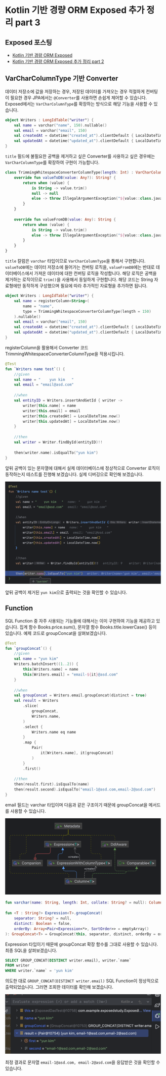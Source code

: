 # Kotlin 기반 경량 ORM Exposed 추가 정리 part 3

## Exposed 포스팅

* [Kotlin 기반 경량 ORM Exposed](https://cheese10yun.github.io/exposed/)
* [Kotlin 기반 경량 ORM Exposed 추가 정리 part 2](https://cheese10yun.github.io/exposed-2/)

## VarCharColumnType 기반 Converter

데이터 저장소에 값을 저장하는 경우, 저장된 데이터를 가져오는 경우 적절하게 컨버팅이 필요한 경우 JPA에서는 `@Converter`를 사용하면 손쉽게 제어할 수 있습니다. Exposed에서는 `VarCharColumnType`를 확장하는 방식으로 해당 기능을 사용할 수 있습니다.

```kotlin
object Writers : LongIdTable("writer") {
    val name = varchar("name", 150).nullable()
    val email = varchar("email", 150)
    val createdAt = datetime("created_at").clientDefault { LocalDateTime.now() }
    val updatedAt = datetime("updated_at").clientDefault { LocalDateTime.now() }
}
```

`title` 필드에 불필요한 공백을 제거하고 싶은 Converter를 사용하고 싶은 경우에는 `VarCharColumnType`를 확장하여 구현이 가능합니다.

```kotlin
class TrimmingWhitespaceConverterColumnType(length: Int) : VarCharColumnType(colLength = length) {
    override fun valueToDB(value: Any?): String? {
        return when (value) {
            is String -> value.trim()
            null -> null
            else -> throw IllegalArgumentException("${value::class.java.typeName} 타입은 Exposed 기반 컨버터에서 지원하지 않습니다.")
        }
    }

    override fun valueFromDB(value: Any): String {
        return when (value) {
            is String -> value.trim()
            else -> throw IllegalArgumentException("${value::class.java.typeName} 타입은 Exposed 기반 컨버터에서 지원하지 않습니다.")
        }
    }
}
```

`title` 칼럼은 `varchar` 타입이므로 `VarCharColumnType`을 통해서 구현합니다. `valueToDB`에는 데이터 저장소에 들어가는 컨버팅 로직을, `valueFromDB`에는 반대로 데이터베이스에서 가져온 데이터에 대한 컨버팅 로직을 작성합니다. 해당 로직은 공백을 제거하는 로직이므로 `trim()`을 사용해서 동일하게 구현합니다. 해당 코드는 String 자료형에만 동작하게 구성했으며 필요에 따라 추가적인 자료형을 추가하면 됩니다.

```kotlin
object Writers : LongIdTable("writer") {
    val name = registerColumn<String>(
        name = "name",
        type = TrimmingWhitespaceConverterColumnType(length = 150)
    ).nullable()
    val email = varchar("email", 150)
    val createdAt = datetime("created_at").clientDefault { LocalDateTime.now() }
    val updatedAt = datetime("updated_at").clientDefault { LocalDateTime.now() }
}
```

registerColumn을 활용해서 Converter 코드 TrimmingWhitespaceConverterColumnType을 적용시킵니다.

```kotlin
@Test
fun `Writers name test`() {
    //given
    val name = "    yun kim   "
    val email = "email@asd.com"

    //when
    val entityID = Writers.insertAndGetId { writer ->
        writer[this.name] = name
        writer[this.email] = email
        writer[this.createdAt] = LocalDateTime.now()
        writer[this.updatedAt] = LocalDateTime.now()
    }
    
    //then
    val writer = Writer.findById(entityID)!!

    then(writer.name).isEqualTo("yun kim")
}
```
앞뒤 공백이 있는 문자열에 대해서 실제 데이터베이스에 정상적으로 Converter 로직이 동작하는지 테스트를 진행해 보겠습니다. 실제 디버깅으로 확인해 보겠습니다.

![](https://raw.githubusercontent.com/cheese10yun/blog-sample/master/exposed-study/docs/images/exposed-1.png)

앞뒤 공백이 제거된 `yun kim`으로 출력되는 것을 확인할 수 있습니다.

## Function

SQL Function 중 자주 사용되는 기능들에 대해서는 이미 구현하여 기능을 제공하고 있습니다. 집계 함수 Books.price.sum(), 문자열 함수 Books.title.lowerCase() 등이 있습니다. 예제 코드로 groupConcat을 살펴보겠습니다.

```kotlin
@Test
fun `groupConcat`() {
    //given
    val name = "yun kim"
    Writers.batchInsert((1..2)) {
        this[Writers.name] = name
        this[Writers.email] = "email-${it}@asd.com"
    }

    //when
    val groupConcat = Writers.email.groupConcat(distinct = true)
    val result = Writers
        .slice(
            groupConcat,
            Writers.name,
        )
        .select {
            Writers.name eq name
        }
        .map {
            Pair(
                it[Writers.name], it[groupConcat]
            )
        }
        .first()

    //then
    then(result.first).isEqualTo(name)
    then(result.second).isEqualTo("email-1@asd.com,email-2@asd.com")
}
```
email 필드는 varchar 타입이며 다음과 같은 구조이기 때문에 groupConcat을 메서드를 사용할 수 있습니다.

![](https://raw.githubusercontent.com/cheese10yun/blog-sample/master/exposed-study/docs/images/exposed-column.png)

```kotlin
fun varchar(name: String, length: Int, collate: String? = null): Column<String> = registerColumn(name, VarCharColumnType(length, collate))

fun <T : String?> Expression<T>.groupConcat(
    separator: String? = null,
    distinct: Boolean = false,
    orderBy: Array<Pair<Expression<*>, SortOrder>> = emptyArray()
): GroupConcat<T> = GroupConcat(this, separator, distinct, orderBy = orderBy)
```

Expression<String> 타입이기 때문에 groupConcat 확장 함수를 그대로 사용할 수 있습니다. 최종 SQL을 살펴보겠습니다.

```sql
SELECT GROUP_CONCAT(DISTINCT writer.email), writer.`name`
FROM writer
WHERE writer.`name` = 'yun kim'
```
의도한 대로 `GROUP_CONCAT(DISTINCT writer.email)` SQL Function이 정상적으로 출력되었습니다. 그러면 조회한 데이터를 확인해 보겠습니다.

![](https://raw.githubusercontent.com/cheese10yun/blog-sample/master/exposed-study/docs/images/exposed-2.png)

최정 결과로 문자열 `email-1@asd.com, email-2@asd.com`을 응답받은 것을 확인할 수 있습니다.

